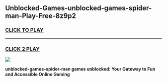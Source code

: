 
## Unblocked-Games-unblocked-games-spider-man-Play-Free-8z9p2
<h3>
<a href="https://premium76.site?title=unblocked-games-spider-man&ref=15A">CLICK TO PLAY</a></h3>
<hr>

<h3>
<a href="https://premium76.site?title=unblocked-games-spider-man&ref=15A">CLICK 2 PLAY</a>
  
</h3>

<a href="https://premium76.site?title=unblocked-games-spider-man&ref=15A"><img src="https://clearcache.store/games.png"></a>


**unblocked-games-spider-man games unblocked: Your Gateway to Fun and Accessible Online Gaming**
